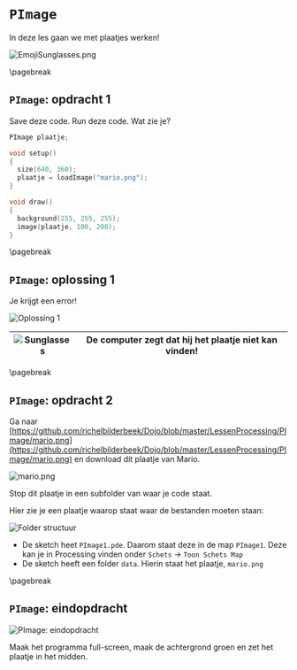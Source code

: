 # `PImage`

In deze les gaan we met plaatjes werken!

![EmojiSunglasses.png](EmojiSunglasses.png)

\pagebreak

## `PImage`: opdracht 1

Save deze code. Run deze code. Wat zie je?
   
```c++
PImage plaatje;

void setup() 
{
  size(640, 360);
  plaatje = loadImage("mario.png");
}

void draw() 
{
  background(255, 255, 255);
  image(plaatje, 100, 200);
}
```

\pagebreak

## `PImage`: oplossing 1

Je krijgt een error!

![Oplossing 1](PImage1.png)

![Sunglasses](EmojiSunglasses.png) | De computer zegt dat hij het plaatje niet kan vinden!
:-------------:|:----------------------------------------: 

\pagebreak

## `PImage`: opdracht 2

Ga naar [https://github.com/richelbilderbeek/Dojo/blob/master/LessenProcessing/PImage/mario.png](https://github.com/richelbilderbeek/Dojo/blob/master/LessenProcessing/PImage/mario.png)
en download dit plaatje van Mario. 

![mario.png](mario.png)

Stop dit plaatje in een subfolder van waar je code staat.

Hier zie je een plaatje waarop staat waar de bestanden moeten staan:

![Folder structuur](PImageFolderstructuur.png)

 * De sketch heet `PImage1.pde`. Daarom staat deze in de map `PImage1`. Deze kan je in Processing vinden onder `Schets` -> `Toon Schets Map`
 * De sketch heeft een folder `data`. Hierin staat het plaatje, `mario.png`

\pagebreak

## `PImage`: eindopdracht

![`PImage`: eindopdracht](PImageEindopdracht.png)

Maak het programma full-screen, maak de achtergrond groen en zet het plaatje in het midden.


